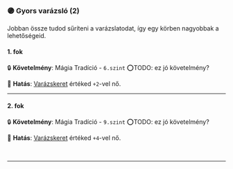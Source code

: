 ### 🟣 Gyors varázsló (2)

Jobban össze tudod sűríteni a varázslatodat, így egy körben nagyobbak a lehetőségeid.

#### 1. fok

🔒 **Követelmény**: Mágia Tradíció - `6.szint` ⭕TODO: ez jó követelmény?

🌟 **Hatás**: [Varázskeret](../063_07_tamadasok_szama_varazslaskor.md#varázskeret) értéked `+2`-vel nő.

---
#### 2. fok

🔒 **Követelmény**: Mágia Tradíció - `9.szint` ⭕TODO: ez jó követelmény?

🌟 **Hatás**: [Varázskeret](../063_07_tamadasok_szama_varazslaskor.md#varázskeret) értéked `+4`-vel nő.

<br />

---
